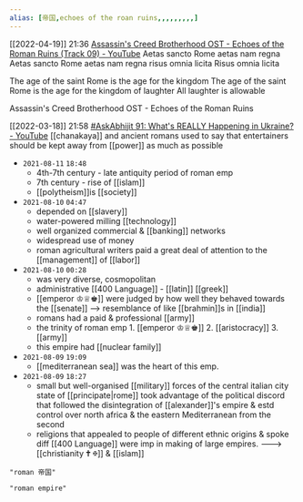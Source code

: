 ```yaml
---
alias: [帝国,echoes of the roan ruins,,,,,,,,,]
---
```


[[2022-04-19]] 21:36 [Assassin's Creed Brotherhood OST - Echoes of the Roman Ruins (Track 09) - YouTube](https://www.youtube.com/watch?v=ccJIOyXKO90&list=RDQkUfTArwlS4&index=2)
Aetas sancto Rome aetas nam regna
Aetas sancto Rome aetas nam regna risus omnia licita
Risus omnia licita

The age of the saint Rome is the age for the kingdom
The age of the saint Rome is the age for the kingdom of laughter
All laughter is allowable

Assassin's Creed Brotherhood OST - Echoes of the Roman Ruins

[[2022-03-18]] 21:58 [#AskAbhijit 91: What's REALLY Happening in Ukraine? - YouTube](https://youtu.be/ti6Gm-EUsf0)
[[chanakaya]] and ancient romans used to say that entertainers should be kept away from [[power]] as much as possible

- `2021-08-11` `18:48`
	- 4th-7th century - late antiquity period of roman emp
	- 7th century - rise of [[islam]]
	- [[polytheism]]is [[society]]
- `2021-08-10` `04:47`
	- depended on [[slavery]]
	- water-powered milling [[technology]]
	- well organized commercial & [[banking]] networks
	- widespread use of money
	- roman agricultural writers paid a great deal of attention to the [[management]] of [[labor]]
- `2021-08-10` `00:28`
	- was very diverse, cosmopolitan
	- administrative [[400 Language]] - [[latin]] [[greek]]
	- [[emperor ♔♕♚]] were judged by how well they behaved towards the [[senate]] --> resemblance of like [[brahmin]]s in [[india]]
	- romans had a paid & professional [[army]]
	- the trinity of roman emp
			1. [[emperor ♔♕♚]]
			2. [[aristocracy]]
			3. [[army]]
	- this empire had [[nuclear family]]
- `2021-08-09` `19:09`
	- [[mediterranean sea]] was the heart of this emp.
- `2021-08-09` `18:27`
	- small but well-organised [[military]] forces of the central italian city state of [[principate|rome]] took advantage of the political discord that followed the disintegration of [[alexander]]'s empire & estd control over north africa & the eastern Mediterranean from the second
	- religions that appealed to people of different ethnic origins & spoke diff [[400 Language]] were imp in making of large empires. ---> [[christianity 🕇 ✠]] & [[islam]]

```query
"roman 帝国"
```

```query 2021-09-29 19:11
"roman empire"
```